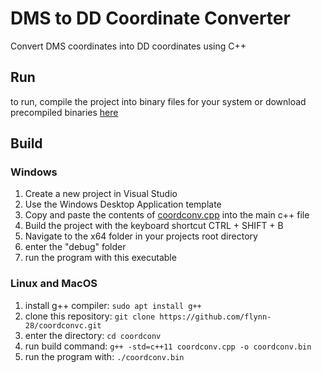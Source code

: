 # DMS to DD Coordinate Converter
Convert DMS coordinates into DD coordinates using C++

## Run
to run, compile the project into binary files for your system or download precompiled binaries [here](https://github.com/flynn-28/coordconvc/releases/tag/release)

## Build

### Windows
1. Create a new project in Visual Studio
2. Use the Windows Desktop Application template
3. Copy and paste the contents of [coordconv.cpp](https://github.com/flynn-28/coordconvc/blob/main/coordconv.cpp) into the main c++ file
4. Build the project with the keyboard shortcut CTRL + SHIFT + B
5. Navigate to the x64 folder in your projects root directory
6. enter the "debug" folder
7. run the program with this executable

### Linux and MacOS
1. install g++ compiler: `sudo apt install g++`
2. clone this repository: `git clone https://github.com/flynn-28/coordconvc.git`
3. enter the directory: `cd coordconv`
4. run build command: `g++ -std=c++11 coordconv.cpp -o coordconv.bin`
5. run the program with: `./coordconv.bin`
